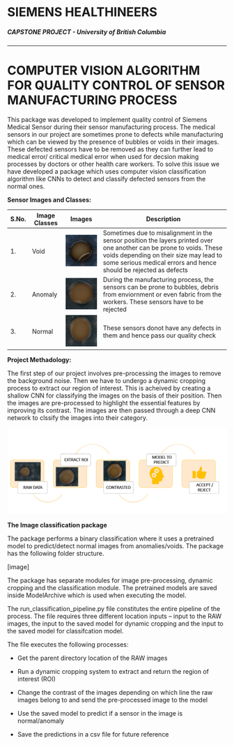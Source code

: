 # **SIEMENS HEALTHINEERS** 
##### CAPSTONE PROJECT - University of British Columbia 
---------------------------------------------------------------

# COMPUTER VISION ALGORITHM FOR QUALITY CONTROL OF SENSOR MANUFACTURING PROCESS


This package was developed to implement quality control of Siemens Medical Sensor during their sensor manufacturing process.
The medical sensors in our project are sometimes prone to defects while manufacturing which can be viewed by the presence of bubbles or voids in their images. 
These defected sensors have to be removed as they can further lead to medical error/ critical medical error when used for decsion making processes by doctors or other health care workers. To solve this issue we have developed a package which uses computer vision classification algorithm like CNNs to detect and classify defected sensors from the normal ones. 

**Sensor Images and Classes:**

| S.No. | Image Classes | Images | Description |
|-------|---------------|---------|-------------|
|1.| Void | ![image](/images/voids.jpg) | Sometimes due to misalignment in the sensor position the layers printed over one another can be prone to voids. These voids depending on their size may lead to some serious medical errors and hence should be rejected as defects |
|2. | Anomaly | ![image](/images/anomaly.jpg) | During the manufacturing process, the sensors can be prone to bubbles, debris from enviornment or even fabric from the workers. These sensors have to be rejected |
|3. | Normal | ![image](/images/normal.jpg) | These sensors donot have any defects in them and hence pass our quality check |


**Project Methadology:**

The first step of our project involves pre-processing the images to remove the background noise. Then we have to undergo a dynamic cropping process to extract our region of interest. This is acheived by creating a shallow CNN for classifying the images on the basis of their position. Then the images are pre-processed to highlight the essential features by improving its contrast. The images are then passed through a deep CNN network to clssify the images into their category. 

![image](/images/PIPE_LINE.PNG)


**The Image classification package**

The package performs a binary classification where it uses a pretrained model to predict/detect normal images from anomalies/voids. The package has the following folder structure. 

[image]

The package has separate modules for image pre-processing, dynamic cropping and the classification module. The pretrained models are saved inside ModelArchive which is used when executing the model. 

The run_classification_pipeline.py file constitutes the entire pipeline of the process.  The file requires three different location inputs – input to the RAW images, the input to the saved model for dynamic cropping and the input to the saved model for classifcation model. 

The file executes the following processes: 

* Get the parent directory location of the RAW images 

* Run a dynamic cropping system to extract and return the region of interest (ROI)

* Change the contrast of the images depending on which line the raw images belong to and send the pre-processed image to the model 

* Use the saved model to predict if a sensor in the image is normal/anomaly 

* Save the predictions in a csv file for future reference  












